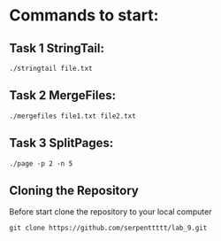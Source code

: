 # Commands to start:

## Task 1 StringTail:
```./stringtail file.txt```

## Task 2 MergeFiles:
```./mergefiles file1.txt file2.txt```

## Task 3 SplitPages:
```./page -p 2 -n 5```

## Cloning the Repository

Before start clone the repository to your local computer

``` git clone https://github.com/serpenttttt/lab_9.git ```
